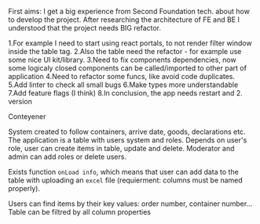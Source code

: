 First aims:
  I get a big experience from Second Foundation tech. about how to develop the project. After researching the architecture of FE and BE I understood that the project needs BIG refactor.
  
  1.For example I need to start using react portals, to not render filter window inside the table tag.
  2.Also the table need the refactor - for example use some nice UI kit/library.
  3.Need to fix components dependencies, now some logicaly closed components can be called/imported to other part of application 
  4.Need to refactor some funcs, like avoid code duplicates.
  5.Add linter to check all small bugs
  6.Make types more understandable
  7.Add feature flags (I think)
  8.In conclusion, the app needs restart and 2. version 

Conteyener 

System created to follow containers, arrive date, goods, declarations etc.
The application is a table with users system and roles. 
Depends on user's role, user can create items in table, update and delete. 
Moderator and admin can add roles or delete users.

Exists function ```onLoad info```, which means that user can add data to the table with uploading an ```excel``` file
(requierment: columns must be named properly).

Users can find items by their key values: order number, container number... Table can be filtred by all column properties
